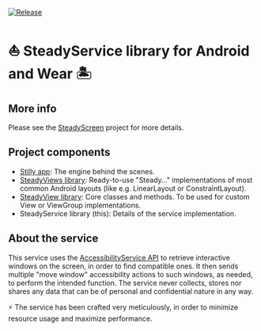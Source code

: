 [![Release](https://jitpack.io/v/Sublimis/SteadyService.svg)](https://jitpack.io/#Sublimis/SteadyService)

# ⛵ SteadyService library for Android and Wear 🏝️


## More info

Please see the [SteadyScreen](https://github.com/Sublimis/SteadyScreen) project for more details.


## Project components

- [Stilly app](https://play.google.com/store/apps/details?id=com.sublimis.steadyscreen): The engine behind the scenes.
- [SteadyViews library](https://github.com/Sublimis/SteadyViews): Ready-to-use "Steady…" implementations of most common Android layouts (like e.g. LinearLayout or ConstraintLayout).
- [SteadyView library](https://github.com/Sublimis/SteadyView): Core classes and methods. To be used for custom View or ViewGroup implementations.
- SteadyService library (this): Details of the service implementation.


## About the service

This service uses the [AccessibilityService API](https://developer.android.com/reference/android/accessibilityservice/AccessibilityService) to retrieve interactive windows on the screen, in order to find compatible ones. It then sends multiple "move window" accessibility actions to such windows, as needed, to perform the intended function. The service never collects, stores nor shares any data that can be of personal and confidential nature in any way.

⚡ The service has been crafted very meticulously, in order to minimize resource usage and maximize performance.
